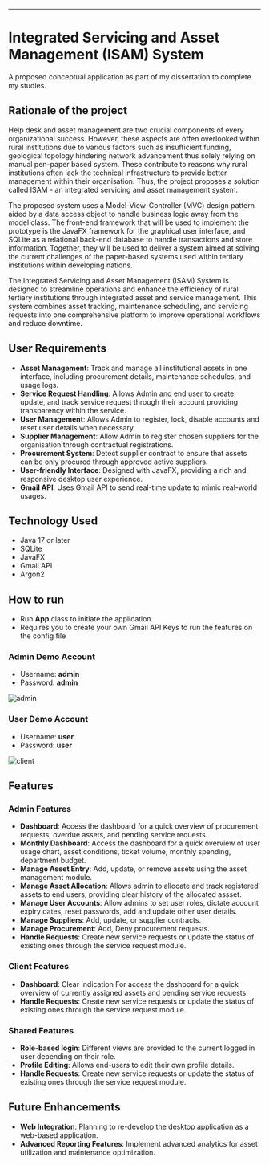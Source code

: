 
---

# Integrated Servicing and Asset Management (ISAM) System
A proposed conceptual application as part of my dissertation to complete my studies.

## Rationale of the project

Help desk and asset management are two crucial components of every organizational success. However, these aspects are often overlooked within rural institutions due to various factors such as insufficient funding, geological topology hindering
network advancement thus solely relying on manual pen-paper based system. These contribute to reasons why  rural institutions often lack the technical infrastructure to provide better management within their organisation. 
Thus, the project proposes a solution called ISAM - an integrated servicing and asset management system.

The proposed system uses a Model-View-Controller (MVC) design pattern aided by a data access object to handle business logic away from the model class. 
The front-end framework that will be used to implement the prototype is the JavaFX framework for the graphical user interface, and SQLite as a relational back-end database to handle transactions and store information. 
Together, they will be used to deliver a system aimed at solving the current challenges of the paper-based systems used within tertiary institutions within developing nations.

The Integrated Servicing and Asset Management (ISAM) System is designed to streamline operations and enhance the efficiency of rural tertiary institutions through integrated asset and service management. 
This system combines asset tracking, maintenance scheduling, and servicing requests into one comprehensive platform to improve operational workflows and reduce downtime.

## User Requirements
- **Asset Management**: Track and manage all institutional assets in one interface, including procurement details, maintenance schedules, and usage logs.
- **Service Request Handling**: Allows Admin and end user to create, update, and track service request through their account providing transparency within the service.
- **User Management**: Allows Admin to register, lock, disable accounts and reset user details when necessary.
- **Supplier Management**: Allow Admin to register chosen suppliers for the organisation through contractual registrations.
- **Procurement System**: Detect supplier contract to ensure that assets can be only procured through approved active suppliers.
- **User-friendly Interface**: Designed with JavaFX, providing a rich and responsive desktop user experience.
- **Gmail API**: Uses Gmail API to send real-time update to mimic real-world usages.

## Technology Used
- Java 17 or later
- SQLite
- JavaFX
- Gmail API
- Argon2

## How to run
-  Run **App** class to initiate the application.
-  Requires you to create your own Gmail API Keys to run the features on the config file
### Admin Demo Account
- Username: **admin**
- Password: **admin**

![admin](https://github.com/MarkJason03/ISAMApplication/assets/81525475/a5b40b75-c67e-4c5e-86fb-a91d79f648c2)


  
### User Demo Account
- Username: **user** 
- Password: **user**


![client](https://github.com/MarkJason03/ISAMApplication/assets/81525475/c7838ea5-05f5-40ca-b75a-02d4cff0cd75)



## Features
### Admin Features
- **Dashboard**: Access the dashboard for a quick overview of procurement requests, overdue assets, and pending service requests.
- **Monthly Dashboard**: Access the dashboard for a quick overview of user usage chart, asset conditions, ticket volume, monthly spending, department budget.
- **Manage Asset Entry**: Add, update, or remove assets using the asset management module.
- **Manage Asset Allocation**: Allows admin to allocate and track registered assets to end users, providing clear history of the allocated assset.
- **Manage User Accounts**: Allow admins to set user roles, dictate account expiry dates, reset passwords, add and update other user details.
- **Manage Suppliers**: Add, update, or supplier contracts.
- **Manage Procurement**: Add, Deny procurement requests.
- **Handle Requests**: Create new service requests or update the status of existing ones through the service request module.


### Client Features
- **Dashboard**: Clear Indication For access the dashboard for a quick overview of currently assigned assets and pending service requests.
- **Handle Requests**: Create new service requests or update the status of existing ones through the service request module.


### Shared Features
- **Role-based login**: Different views are provided to the current logged in user depending on their role.
- **Profile Editing**: Allows end-users to edit their own profile details.
- **Handle Requests**: Create new service requests or update the status of existing ones through the service request module.






## Future Enhancements
- **Web Integration**: Planning to re-develop the desktop application as a web-based application.
- **Advanced Reporting Features**: Implement advanced analytics for asset utilization and maintenance optimization.
